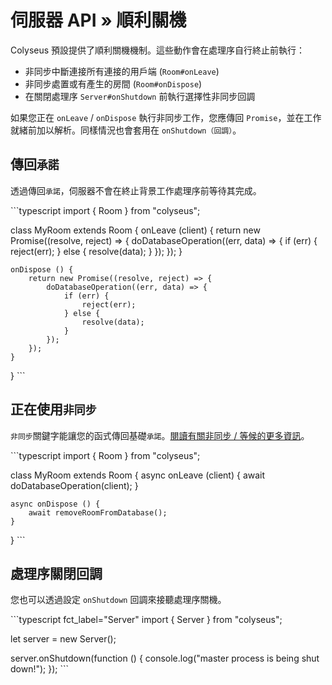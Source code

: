# 伺服器 API » 順利關機

Colyseus 預設提供了順利關機機制。這些動作會在處理序自行終止前執行：

- 非同步中斷連接所有連接的用戶端 (`Room#onLeave`)
- 非同步處置或有產生的房間 (`Room#onDispose`)
- 在關閉處理序 `Server#onShutdown` 前執行選擇性非同步回調

如果您正在 `onLeave` / `onDispose` 執行非同步工作，您應傳回 `Promise`，並在工作就緒前加以解析。同樣情況也會套用在 `onShutdown（回調）`。


## 傳回`承諾`

透過傳回`承諾`，伺服器不會在終止背景工作處理序前等待其完成。

\`\`\`typescript import { Room } from "colyseus";

class MyRoom extends Room { onLeave (client) { return new Promise((resolve, reject) => { doDatabaseOperation((err, data) => { if (err) { reject(err); } else { resolve(data); } }); }); }

    onDispose () {
        return new Promise((resolve, reject) => {
            doDatabaseOperation((err, data) => {
                if (err) {
                    reject(err);
                } else {
                    resolve(data);
                }
            });
        });
    }
} \`\`\`

## 正在使用`非同步`

`非同步`關鍵字能讓您的函式傳回基礎`承諾`。[閱讀有關非同步 / 等候的更多資訊](https://basarat.gitbooks.io/typescript/content/docs/async-await.html)。

\`\`\`typescript import { Room } from "colyseus";

class MyRoom extends Room { async onLeave (client) { await doDatabaseOperation(client); }

    async onDispose () {
        await removeRoomFromDatabase();
    }
} \`\`\`

## 處理序關閉回調

您也可以透過設定 `onShutdown` 回調來接聽處理序關機。

\`\`\`typescript fct\_label="Server" import { Server } from "colyseus";

let server = new Server();

server.onShutdown(function () { console.log("master process is being shut down!"); }); \`\`\`
